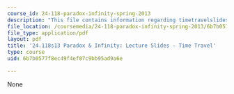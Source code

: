 ```yaml
---
course_id: 24-118-paradox-infinity-spring-2013
description: "This file contains information regarding timetravelslides.\r\n"
file_location: /coursemedia/24-118-paradox-infinity-spring-2013/6b7b0577f8ec49f4ef07c9bb95ad9a6e_MIT24_118S13_TimeTraSlides.pdf
file_type: application/pdf
layout: pdf
title: '24.118s13 Paradox & Infinity: Lecture Slides - Time Travel'
type: course
uid: 6b7b0577f8ec49f4ef07c9bb95ad9a6e

---
```

None
